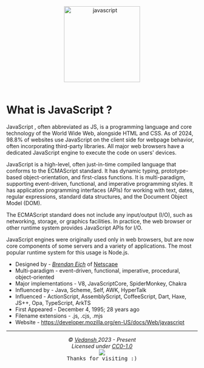 <div align="center">
    <img 
        src="https://cdn.jsdelivr.net/gh/offensive-vk/Icons@master/javascript/javascript-original.svg" 
        height=200 
        width=200 
        alt="javascript" 
    ><br /><br />
</div>

# **What is JavaScript** ?

JavaScript , often abbreviated as JS, is a programming language and core technology of the World Wide Web, alongside HTML and CSS. As of 2024, 98.8% of websites use JavaScript on the client side for webpage behavior, often incorporating third-party libraries. All major web browsers have a dedicated JavaScript engine to execute the code on users' devices.

JavaScript is a high-level, often just-in-time compiled language that conforms to the ECMAScript standard. It has dynamic typing, prototype-based object-orientation, and first-class functions. It is multi-paradigm, supporting event-driven, functional, and imperative programming styles. It has application programming interfaces (APIs) for working with text, dates, regular expressions, standard data structures, and the Document Object Model (DOM).

The ECMAScript standard does not include any input/output (I/O), such as networking, storage, or graphics facilities. In practice, the web browser or other runtime system provides JavaScript APIs for I/O.

JavaScript engines were originally used only in web browsers, but are now core components of some servers and a variety of applications. The most popular runtime system for this usage is Node.js.

- Designed by - [*Brendan Eich*](https://en.wikipedia.org/wiki/Brendan_Eich) of [Netscape](https://en.wikipedia.org/wiki/Netscape)
- Multi-paradigm - event-driven, functional, imperative, procedural, object-oriented
- Major implementations - V8, JavaScriptCore, SpiderMonkey, Chakra
- Influenced by - Java, Scheme, Self, AWK, HyperTalk
- Influenced - ActionScript, AssemblyScript, CoffeeScript, Dart, Haxe, JS++, Opa, TypeScript, ArkTS
- First Appeared - December 4, 1995; 28 years ago
- Filename extensions - .js, .cjs, .mjs
- Website - <https://developer.mozilla.org/en-US/docs/Web/javascript>


***

<p align="center">
  <i>&copy; <a href="https://github.com/offensive-vk/">Vedansh </a> 2023 - Present</i><br>
  <i>Licensed under <a href="https://github.com/offensive-vk/UntilEverything#CC0-1.0-1-ov-file">CC0-1.0</a></i><br>
  <a href="https://github.com/npm-run-test"><img src="https://i.ibb.co/4KtpYxb/octocat-clean-mini.png" /></a><br>
  <kbd>Thanks for visiting :)</kbd>
</p>
